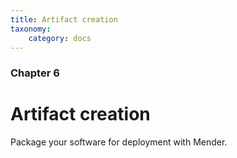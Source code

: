 ```yaml
---
title: Artifact creation
taxonomy:
    category: docs
---
```


### Chapter 6

# Artifact creation

Package your software for deployment with Mender.
